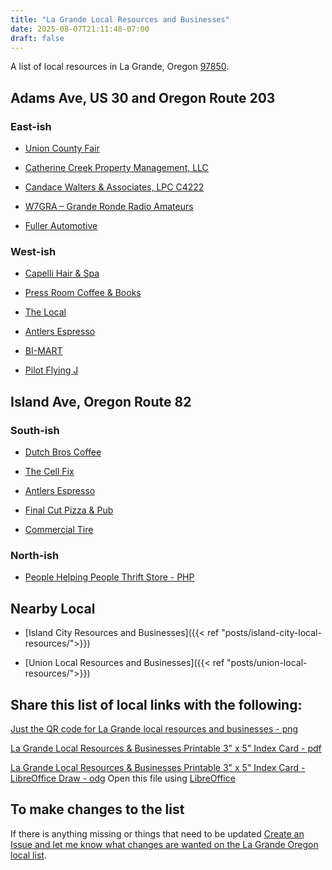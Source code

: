 ```yaml
---
title: "La Grande Local Resources and Businesses"
date: 2025-08-07T21:11:48-07:00
draft: false
---
```


A list of local resources in La Grande, Oregon [97850](https://www.unitedstateszipcodes.org/97850/).

## Adams Ave, US 30 and Oregon Route 203 

### East-ish

- [Union County Fair](https://unioncountyfair.org/)

- [Catherine Creek Property Management, LLC](https://catherinecreekpm.com/)

- [Candace Walters & Associates, LPC C4222](https://candace-walters.clientsecure.me/)

- [W7GRA – Grande Ronde Radio Amateurs](https://w7gra.org/)

- [Fuller Automotive](https://fullerautorepair.com/)

### West-ish

- [Capelli Hair & Spa](https://www.facebook.com/Capelli.INC)

- [Press Room Coffee & Books](https://www.thepressroomcoffee.com/)
 
- [The Local](https://www.localcoffeecream.com/)
 
- [Antlers Espresso](https://m.facebook.com/antlersespresso/)
 
- [BI-MART](https://www.bimart.com/)
 
- [Pilot Flying J](https://locations.pilotflyingj.com/us/or/la-grande/63276-oregon-203)


## Island Ave, Oregon Route 82

### South-ish

- [Dutch Bros Coffee](https://www.dutchbros.com/locations/or/la-grande/2003-q-ave.)
 
- [The Cell Fix](http://www.thecellfix.com/)
 
- [Antlers Espresso](https://m.facebook.com/antlersespresso/)
 
- [Final Cut Pizza & Pub](https://www.finalcutpizza.com/)
 
- [Commercial Tire](https://commercialtire.com/locations/la-grande/)
 
### North-ish

- [People Helping People Thrift Store - PHP ](https://phpthriftstore.com/)

## Nearby Local

- [Island City Resources and Businesses]({{< ref "posts/island-city-local-resources/">}})

- [Union Local Resources and Businesses]({{< ref "posts/union-local-resources/">}})

## Share this list of local links with the following:
[Just the QR code for La Grande local resources and businesses - png](LaGrandeLocalResourcesListQRCode.png)

[La Grande Local Resources & Businesses Printable 3" x 5" Index Card - pdf](LaGrandeLocalResourcesCard.pdf)

[La Grande Local Resources & Businesses Printable 3" x 5" Index Card - LibreOffice Draw - odg](LaGrandeLocalResourcesCard.odg)  Open this file using [LibreOffice](https://www.libreoffice.org/)

## To make changes to the list

If there is anything missing or things that need to be updated [Create an Issue and let me know what changes are wanted on the La Grande Oregon local list](https://github.com/djbrieck/brieckspro/issues).